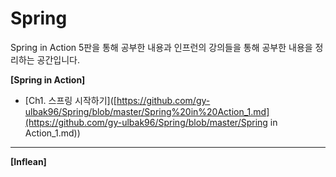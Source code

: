 # Spring

Spring in Action 5판을 통해 공부한 내용과 인프런의 강의들을 통해 공부한 내용을 정리하는 공간입니다.



**[Spring in Action]**

- [Ch1. 스프링 시작하기]([https://github.com/gy-ulbak96/Spring/blob/master/Spring%20in%20Action_1.md](https://github.com/gy-ulbak96/Spring/blob/master/Spring in Action_1.md))



------



**[Inflean]**

